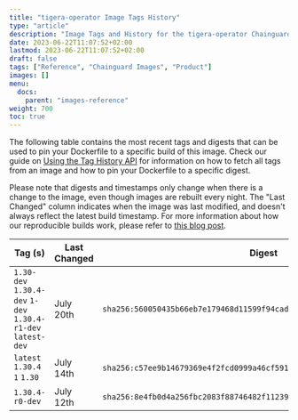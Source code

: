 ```yaml
---
title: "tigera-operator Image Tags History"
type: "article"
description: "Image Tags and History for the tigera-operator Chainguard Image"
date: 2023-06-22T11:07:52+02:00
lastmod: 2023-06-22T11:07:52+02:00
draft: false
tags: ["Reference", "Chainguard Images", "Product"]
images: []
menu:
  docs:
    parent: "images-reference"
weight: 700
toc: true
---
```


The following table contains the most recent tags and digests that can be used to pin your Dockerfile to a specific build of this image. Check our guide on [Using the Tag History API](/chainguard/chainguard-images/using-the-tag-history-api/) for information on how to fetch all tags from an image and how to pin your Dockerfile to a specific digest.

Please note that digests and timestamps only change when there is a change to the image, even though images are rebuilt every night. The "Last Changed" column indicates when the image was last modified, and doesn't always reflect the latest build timestamp. For more information about how our reproducible builds work, please refer to [this blog post](https://www.chainguard.dev/unchained/reproducing-chainguards-reproducible-image-builds).

| Tag (s)                                                       | Last Changed | Digest                                                                    |
|---------------------------------------------------------------|--------------|---------------------------------------------------------------------------|
|  `1.30-dev` `1.30.4-dev` `1-dev` `1.30.4-r1-dev` `latest-dev` | July 20th    | `sha256:560050435b66eb7e179468d11599f94cad388238cc83b1579a23cfa6936ceb7c` |
|  `latest` `1.30.4` `1` `1.30`                                 | July 14th    | `sha256:c57ee9b14679369e4f2fcd0999a46cf591810d06469917a97c1c4ece8cc05d84` |
|  `1.30.4-r0-dev`                                              | July 12th    | `sha256:8e4fb0d4a256fbc2083f88746482f11239bae9519fb48569af22f578b4263d5a` |
